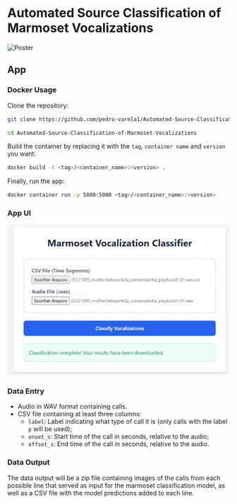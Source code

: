 # Automated Source Classification of Marmoset Vocalizations

![Poster](<poster_pedro.png>)

## App

### Docker Usage

Clone the repository:
```bash
git clone https://github.com/pedro-varela1/Automated-Source-Classification-of-Marmoset-Vocalizations.git
```

```bash
cd Automated-Source-Classification-of-Marmoset-Vocalizations
```

Build the container by replacing it with the ```tag```, ```container name``` and ```version``` you want:
```bash
docker build -t <tag>/<container_name>:<version> .
```

Finally, run the app:
```bash
docker container run -p 5000:5000 <tag>/<container_name>:<version>
```

### App UI
![App UI](<app_ui.png>)

### Data Entry
- Audio in WAV format containing calls.
- CSV file containing at least three columns:
    - ```label```: Label indicating what type of call it is (only calls with the label ```p``` will be used);
    - ```onset_s```: Start time of the call in seconds, relative to the audio;
    - ```offset_s```: End time of the call in seconds, relative to the audio.

### Data Output
The data output will be a zip file containing images of the calls from each possible line that served as input for the marmoset classification model, as well as a CSV file with the model predictions added to each line.